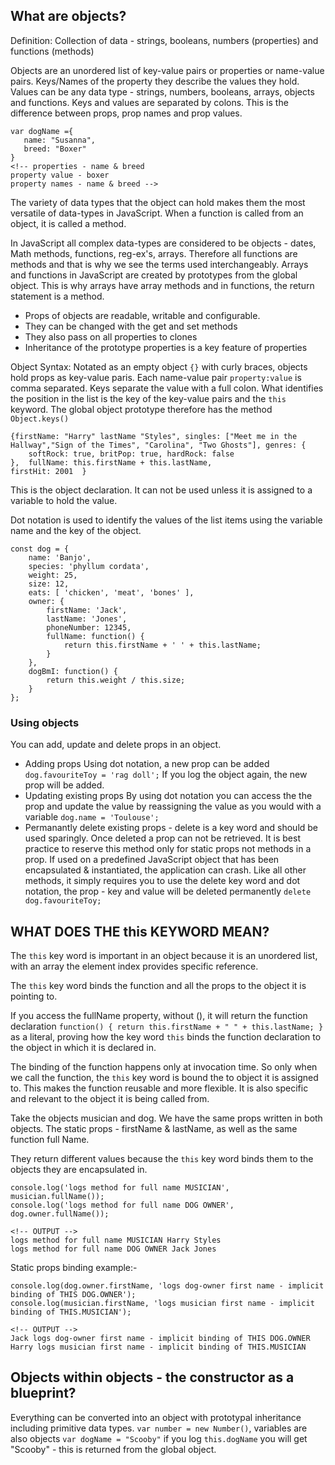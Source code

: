 ## What are objects?

Definition: Collection of data - strings, booleans, numbers (properties) and functions (methods)

Objects are an unordered list of key-value pairs or properties or name-value pairs. Keys/Names of the property they  describe the values they hold. Values can be any data type - strings, numbers, booleans, arrays, objects and functions. Keys and values are separated by colons.  This is the difference between props, prop names and prop values.

```
var dogName ={
   name: "Susanna",
   breed: "Boxer"
} 
<!-- properties - name & breed
property value - boxer
property names - name & breed -->
```

The variety of data types that the object can hold makes them the most versatile of data-types in JavaScript. When a function is called from an object, it is called a method. 

In JavaScript all complex data-types are considered to be objects - dates, Math methods, functions, reg-ex's, arrays. Therefore all functions are methods and that is why we see the terms used interchangeably. Arrays and functions in JavaScript are created by prototypes from the global object. This is why arrays have array methods and in functions, the return statement is a method.

- Props of objects are readable, writable and configurable. 
- They can be changed with the get and set methods
- They also pass on all properties to clones
- Inheritance of the prototype properties is a key feature of properties

Object Syntax:
 Notated as an empty object ```{}``` with curly braces, objects hold props as key-value paris. Each name-value pair ```property:value```  is comma separated. Keys separate the value with a full colon. What identifies the position in the list is the key of the key-value pairs and the ```this``` keyword. The global object prototype therefore has the method ```Object.keys()```

```
{firstName: "Harry" lastName "Styles", singles: ["Meet me in the Hallway","Sign of the Times", "Carolina", "Two Ghosts"], genres: {
    softRock: true, britPop: true, hardRock: false
},  fullName: this.firstName + this.lastName,
firstHit: 2001  }
```
This is the object declaration. It can not be used unless it is assigned to a variable to hold the value. 

Dot notation is used to identify the values of the list items using the variable name and the key of the object.

```
const dog = {
	name: 'Banjo',
	species: 'phyllum cordata',
	weight: 25,
	size: 12,
	eats: [ 'chicken', 'meat', 'bones' ],
	owner: {
		firstName: 'Jack',
		lastName: 'Jones',
		phoneNumber: 12345,
		fullName: function() {
			return this.firstName + ' ' + this.lastName;
		}
	},
	dogBmI: function() {
		return this.weight / this.size;
	}
};

```
### Using objects
You can add, update and delete props in an object. 
- Adding props
Using dot notation, a new prop can be added ```dog.favouriteToy = 'rag doll';``` If you log the object again, the new prop will be added. 
- Updating existing props
By using dot notation you can access the the prop and update the value by reassigning the value as you would with a variable ```dog.name = 'Toulouse';```
- Permanantly delete existing props - delete is a key word and should be used sparingly. Once deleted a prop can not be retrieved. It is best practice to reserve this method only for static props not methods in a prop. If used on a predefined JavaScript object that has been encapsulated & instantiated, the application can crash. Like all other methods, it simply requires you to use the delete key word and dot notation, the prop - key and value will be deleted permanently ```delete dog.favouriteToy;```

 ## WHAT DOES THE this KEYWORD MEAN?

The ```this``` key word is important in an object because it is an unordered list, with an array the element index provides specific reference.

 The ```this``` key word binds the function and all the props to the object it is pointing to. 

 If you access the fullName property, without (), it will return the function declaration ```function() { return this.firstName + " " + this.lastName; }``` as a literal, proving how the key word ```this``` binds the function declaration to the object in which it is declared in.
 
 The binding of the function happens only at invocation time. So only when we call the function, the ```this``` key word is bound the to object it is assigned to. This makes the function reusable and more flexible. It is also specific and relevant to the object it is being called from.  
 
 Take the objects musician and dog. We have the same props written in both objects. The static props - firstName & lastName, as well as the same function full Name.
 
 They return different values because the ```this``` key word binds them to the objects they are encapsulated in.

 ```
console.log('logs method for full name MUSICIAN', musician.fullName());
console.log('logs method for full name DOG OWNER', dog.owner.fullName());

<!-- OUTPUT -->
logs method for full name MUSICIAN Harry Styles
logs method for full name DOG OWNER Jack Jones
```

Static props binding example:-

```
console.log(dog.owner.firstName, 'logs dog-owner first name - implicit binding of THIS DOG.OWNER');
console.log(musician.firstName, 'logs musician first name - implicit binding of THIS.MUSICIAN');

<!-- OUTPUT -->
Jack logs dog-owner first name - implicit binding of THIS DOG.OWNER
Harry logs musician first name - implicit binding of THIS.MUSICIAN
```

## Objects within objects - the constructor as a blueprint?

Everything can be converted into an object with prototypal inheritance including primitive data types.
```var number = new Number()```, variables are also objects ```var dogName = "Scooby"``` if you log ```this.dogName``` you will get "Scooby" - this is returned from the global object.

 
